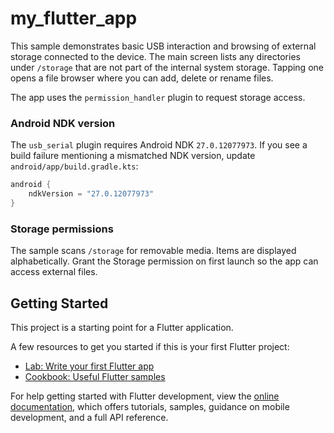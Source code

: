 # my_flutter_app

This sample demonstrates basic USB interaction and browsing of external
storage connected to the device. The main screen lists any directories
under `/storage` that are not part of the internal system storage. Tapping
one opens a file browser where you can add, delete or rename files.

The app uses the `permission_handler` plugin to request storage access.

### Android NDK version

The `usb_serial` plugin requires Android NDK `27.0.12077973`. If you see a
build failure mentioning a mismatched NDK version, update
`android/app/build.gradle.kts`:

```kotlin
android {
    ndkVersion = "27.0.12077973"
}
```

### Storage permissions

The sample scans `/storage` for removable media. Items are displayed alphabetically. Grant the Storage
permission on first launch so the app can access external files.

## Getting Started

This project is a starting point for a Flutter application.

A few resources to get you started if this is your first Flutter project:

- [Lab: Write your first Flutter app](https://docs.flutter.dev/get-started/codelab)
- [Cookbook: Useful Flutter samples](https://docs.flutter.dev/cookbook)

For help getting started with Flutter development, view the
[online documentation](https://docs.flutter.dev/), which offers tutorials,
samples, guidance on mobile development, and a full API reference.
